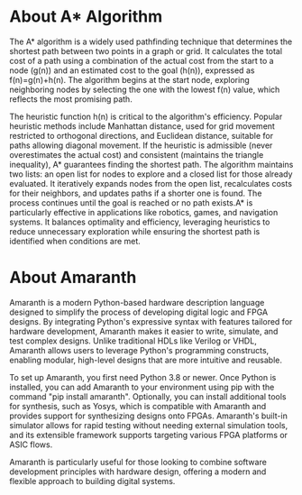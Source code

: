 # About A\* Algorithm

The A\* algorithm is a widely used pathfinding technique that determines the shortest path between two points in a graph or grid. It calculates the total cost of a path using a combination of the actual cost from the start to a node (g(n)) and an estimated cost to the goal (h(n)), expressed as f(n)=g(n)+h(n). The algorithm begins at the start node, exploring neighboring nodes by selecting the one with the lowest f(n) value, which reflects the most promising path.

The heuristic function h(n) is critical to the algorithm's efficiency. Popular heuristic methods include Manhattan distance, used for grid movement restricted to orthogonal directions, and Euclidean distance, suitable for paths allowing diagonal movement. If the heuristic is admissible (never overestimates the actual cost) and consistent (maintains the triangle inequality), A* guarantees finding the shortest path.
The algorithm maintains two lists: an open list for nodes to explore and a closed list for those already evaluated. It iteratively expands nodes from the open list, recalculates costs for their neighbors, and updates paths if a shorter one is found. The process continues until the goal is reached or no path exists.A* is particularly effective in applications like robotics, games, and navigation systems. It balances optimality and efficiency, leveraging heuristics to reduce unnecessary exploration while ensuring the shortest path is identified when conditions are met.

# About Amaranth

Amaranth is a modern Python-based hardware description language designed to simplify the process of developing digital logic and FPGA designs. By integrating Python's expressive syntax with features tailored for hardware development, Amaranth makes it easier to write, simulate, and test complex designs. Unlike traditional HDLs like Verilog or VHDL, Amaranth allows users to leverage Python's programming constructs, enabling modular, high-level designs that are more intuitive and reusable.

To set up Amaranth, you first need Python 3.8 or newer. Once Python is installed, you can add Amaranth to your environment using pip with the command "pip install amaranth". Optionally, you can install additional tools for synthesis, such as Yosys, which is compatible with Amaranth and provides support for synthesizing designs onto FPGAs. Amaranth's built-in simulator allows for rapid testing without needing external simulation tools, and its extensible framework supports targeting various FPGA platforms or ASIC flows.

Amaranth is particularly useful for those looking to combine software development principles with hardware design, offering a modern and flexible approach to building digital systems.
